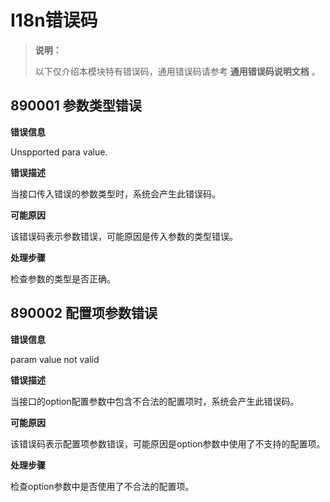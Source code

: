 # I18n错误码

> **说明：**
>
> 以下仅介绍本模块特有错误码，通用错误码请参考 **通用错误码说明文档** 。

## 890001 参数类型错误

**错误信息**

Unspported para value.

**错误描述**

当接口传入错误的参数类型时，系统会产生此错误码。

**可能原因**

该错误码表示参数错误，可能原因是传入参数的类型错误。

**处理步骤**

检查参数的类型是否正确。

## 890002 配置项参数错误

**错误信息**

param value not valid

**错误描述**

当接口的option配置参数中包含不合法的配置项时，系统会产生此错误码。

**可能原因**

该错误码表示配置项参数错误，可能原因是option参数中使用了不支持的配置项。

**处理步骤**

检查option参数中是否使用了不合法的配置项。